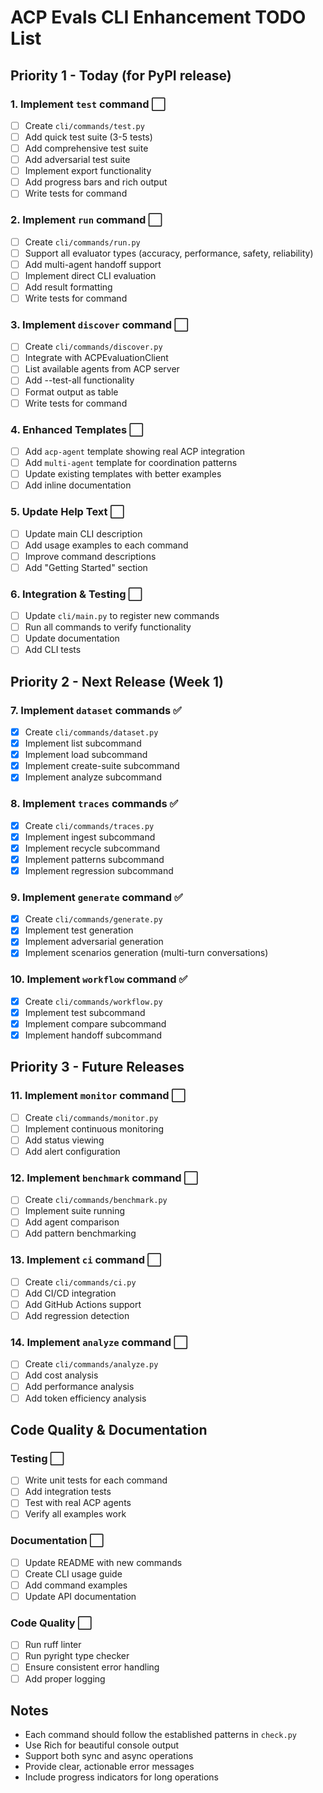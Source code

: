 # ACP Evals CLI Enhancement TODO List

## Priority 1 - Today (for PyPI release)

### 1. Implement `test` command ⬜
- [ ] Create `cli/commands/test.py`
- [ ] Add quick test suite (3-5 tests)
- [ ] Add comprehensive test suite 
- [ ] Add adversarial test suite
- [ ] Implement export functionality
- [ ] Add progress bars and rich output
- [ ] Write tests for command

### 2. Implement `run` command ⬜
- [ ] Create `cli/commands/run.py`
- [ ] Support all evaluator types (accuracy, performance, safety, reliability)
- [ ] Add multi-agent handoff support
- [ ] Implement direct CLI evaluation
- [ ] Add result formatting
- [ ] Write tests for command

### 3. Implement `discover` command ⬜
- [ ] Create `cli/commands/discover.py`
- [ ] Integrate with ACPEvaluationClient
- [ ] List available agents from ACP server
- [ ] Add --test-all functionality
- [ ] Format output as table
- [ ] Write tests for command

### 4. Enhanced Templates ⬜
- [ ] Add `acp-agent` template showing real ACP integration
- [ ] Add `multi-agent` template for coordination patterns
- [ ] Update existing templates with better examples
- [ ] Add inline documentation

### 5. Update Help Text ⬜
- [ ] Update main CLI description
- [ ] Add usage examples to each command
- [ ] Improve command descriptions
- [ ] Add "Getting Started" section

### 6. Integration & Testing ⬜
- [ ] Update `cli/main.py` to register new commands
- [ ] Run all commands to verify functionality
- [ ] Update documentation
- [ ] Add CLI tests

## Priority 2 - Next Release (Week 1)

### 7. Implement `dataset` commands ✅
- [x] Create `cli/commands/dataset.py`
- [x] Implement list subcommand
- [x] Implement load subcommand
- [x] Implement create-suite subcommand
- [x] Implement analyze subcommand

### 8. Implement `traces` commands ✅
- [x] Create `cli/commands/traces.py`
- [x] Implement ingest subcommand
- [x] Implement recycle subcommand
- [x] Implement patterns subcommand
- [x] Implement regression subcommand

### 9. Implement `generate` command ✅
- [x] Create `cli/commands/generate.py`
- [x] Implement test generation
- [x] Implement adversarial generation
- [x] Implement scenarios generation (multi-turn conversations)

### 10. Implement `workflow` command ✅
- [x] Create `cli/commands/workflow.py`
- [x] Implement test subcommand
- [x] Implement compare subcommand
- [x] Implement handoff subcommand

## Priority 3 - Future Releases

### 11. Implement `monitor` command ⬜
- [ ] Create `cli/commands/monitor.py`
- [ ] Implement continuous monitoring
- [ ] Add status viewing
- [ ] Add alert configuration

### 12. Implement `benchmark` command ⬜
- [ ] Create `cli/commands/benchmark.py`
- [ ] Implement suite running
- [ ] Add agent comparison
- [ ] Add pattern benchmarking

### 13. Implement `ci` command ⬜
- [ ] Create `cli/commands/ci.py`
- [ ] Add CI/CD integration
- [ ] Add GitHub Actions support
- [ ] Add regression detection

### 14. Implement `analyze` command ⬜
- [ ] Create `cli/commands/analyze.py`
- [ ] Add cost analysis
- [ ] Add performance analysis
- [ ] Add token efficiency analysis

## Code Quality & Documentation

### Testing ⬜
- [ ] Write unit tests for each command
- [ ] Add integration tests
- [ ] Test with real ACP agents
- [ ] Verify all examples work

### Documentation ⬜
- [ ] Update README with new commands
- [ ] Create CLI usage guide
- [ ] Add command examples
- [ ] Update API documentation

### Code Quality ⬜
- [ ] Run ruff linter
- [ ] Run pyright type checker
- [ ] Ensure consistent error handling
- [ ] Add proper logging

## Notes

- Each command should follow the established patterns in `check.py`
- Use Rich for beautiful console output
- Support both sync and async operations
- Provide clear, actionable error messages
- Include progress indicators for long operations